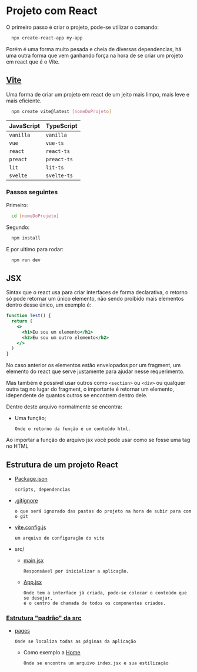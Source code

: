 # Projeto com React
O primeiro passo é criar o projeto, pode-se utilizar o comando:
```bash
  npx create-react-app my-app
```
Porém é uma forma muito pesada e cheia de diversas dependencias, há uma outra forma que vem ganhando força na hora de se criar um projeto em react que é o Vite.

## [Vite](https://vitejs.dev/guide/)
Uma forma de criar um projeto em react de um jeito mais limpo, mais leve e mais eficiente.
```bash
  npm create vite@latest [nomeDoProjeto]
```
| JavaScript| TypeScript | 
| :---------| :--------- | 
| `vanilla` | `vanilla`  |
| `vue`     | `vue-ts`   |
| `react`   | `react-ts` |
| `preact`  | `preact-ts`|
| `lit`     | `lit-ts`   |
| `svelte`  | `svelte-ts`|

### Passos seguintes
Primeiro:
```bash
  cd [nomeDoProjeto]
```
Segundo:
```bash
  npm install
```
E por ultimo para rodar:
```bash
  npm run dev
```


## JSX
Sintax que o react usa para criar interfaces de forma declarativa, o retorno só pode retornar um único elemento, não sendo proibido mais elementos dentro desse único, um exemplo é:
```jsx
function Test() {
  return (
    <>
      <h1>Eu sou um elemento</h1>
      <h2>Eu sou um outro elemento</h2>
    </>
  )
} 
```
No caso anterior os elementos estão envelopados por um fragment, um elemento do react que serve justamente para ajudar nesse requerimento.

Mas também é possível usar outros como `<section>` ou `<div>` ou qualquer outra tag no lugar do fragment, o importante é retornar um elemento, idependente de quantos outros se encontrem dentro dele.

Dentro deste arquivo normalmente se encontra:
- Uma função;

      Onde o retorno da função é um conteúdo html.

Ao importar a função do arquivo jsx você pode usar como se fosse uma tag no HTML


## Estrutura de um projeto React
- [Package.json](https://github.com/nerdstarcode/RevisaoReact/commit/76fbf8b33d32589ffc72b2a36c0c7f8f2ba3c896#diff-7ae45ad102eab3b6d7e7896acd08c427a9b25b346470d7bc6507b6481575d519)

      scripts, dependencias
- [.gitignore](https://github.com/nerdstarcode/RevisaoReact/commit/76fbf8b33d32589ffc72b2a36c0c7f8f2ba3c896#diff-bc37d034bad564583790a46f19d807abfe519c5671395fd494d8cce506c42947)

      o que será ignorado das pastas do projeto na hora de subir para com o git
- [vite.config.js](https://github.com/nerdstarcode/RevisaoReact/commit/76fbf8b33d32589ffc72b2a36c0c7f8f2ba3c896#diff-58e6f63d87181b1c6a8cb6e5f1691df04aa32854456efcd52ca71c8541375d26)

      um arquivo de configuração do vite
- src/
  - [main.jsx](https://github.com/nerdstarcode/RevisaoReact/commit/76fbf8b33d32589ffc72b2a36c0c7f8f2ba3c896#diff-752aae33033979082689dba3e7f51955013615f0535c21ac94265e067da311ed)

        Responsável por inicializar a aplicação.
  - [App.jsx](https://github.com/nerdstarcode/RevisaoReact/commit/76fbf8b33d32589ffc72b2a36c0c7f8f2ba3c896#diff-60f5dcfc15327d5dd812d9df394c217efbedb4aa33dca782ed69d39dce811972)

        Onde tem a interface já criada, pode-se colocar o conteúdo que se desejar, 
        é o centro de chamada de todos os componentes criados.

### [Estrutura "padrão" da src](https://github.com/nerdstarcode/RevisaoReact/tree/master/src)
- [pages](https://github.com/nerdstarcode/RevisaoReact/tree/master/src/pages)

      Onde se localiza todas as páginas da aplicação
      
  - Como exemplo a [Home](https://github.com/nerdstarcode/RevisaoReact/tree/master/src/pages/Home)
      
        Onde se encontra um arquivo index.jsx e sua estilização